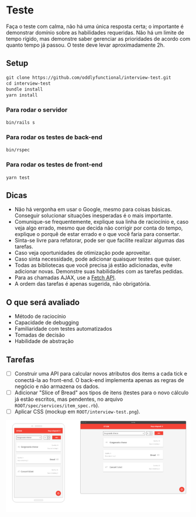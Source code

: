 # Teste

Faça o teste com calma, não há uma única resposta certa; o importante é demonstrar domínio sobre as habilidades requeridas. Não há um limite de tempo rígido, mas demonstre saber gerenciar as prioridades de acordo com quanto tempo já passou. O teste deve levar aproximadamente 2h.

## Setup

```
git clone https://github.com/oddlyfunctional/interview-test.git
cd interview-test
bundle install
yarn install
```

### Para rodar o servidor

```
bin/rails s
```

### Para rodar os testes de back-end

```
bin/rspec
```

### Para rodar os testes de front-end

```
yarn test
```

## Dicas

- Não há vergonha em usar o Google, mesmo para coisas básicas. Conseguir solucionar situações inesperadas é o mais importante.
- Comunique-se frequentemente, explique sua linha de raciocínio e, caso veja algo errado, mesmo que decida não corrigir por conta do tempo, explique o porquê de estar errado e o que você faria para consertar.
- Sinta-se livre para refatorar, pode ser que facilite realizar algumas das tarefas.
- Caso veja oportunidades de otimização pode aproveitar.
- Caso sinta necessidade, pode adicionar quaisquer testes que quiser.
- Todas as bibliotecas que você precisa já estão adicionadas, evite adicionar novas. Demonstre suas habilidades com as tarefas pedidas.
- Para as chamadas AJAX, use a [Fetch API](https://developer.mozilla.org/en-US/docs/Web/API/Fetch_API).
- A ordem das tarefas é apenas sugerida, não obrigatória.

## O que será avaliado

- Método de raciocínio
- Capacidade de debugging
- Familiaridade com testes automatizados
- Tomadas de decisão
- Habilidade de abstração

## Tarefas

- [ ] Construir uma API para calcular novos atributos dos items a cada tick e conectá-la ao front-end. O back-end implementa apenas as regras de negócio e não armazena os dados.
- [ ] Adicionar "Slice of Bread" aos tipos de itens (testes para o novo cálculo já estão escritos, mas pendentes, no arquivo `ROOT/spec/services/item_spec.rb`).
- [ ] Aplicar CSS (mockup em `ROOT/interview-test.png`).

![mockup](https://github.com/oddlyfunctional/interview-test/blob/master/interview-test.png)
